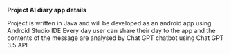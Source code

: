 **Project AI diary app details**

Project is written in Java and will be developed as an android app using Android Studio IDE
Every day user can share their day to the app and the contents of the message are analysed by Chat GPT chatbot using Chat GPT 3.5 API
